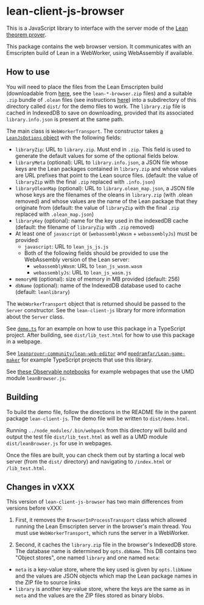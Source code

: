 # lean-client-js-browser

This is a JavaScript library to interface with the server mode of the [Lean theorem prover](https://leanprover.github.io/).

This package contains the web browser version. It communicates with an Emscripten build of Lean in a WebWorker, using WebAssembly if available.

## How to use

You will need to place the files from the Lean Emscripten build (downloadable from [here](https://github.com/leanprover-community/lean-nightly/releases), see the `lean-*-browser.zip` files) and a suitable `.zip` bundle of `.olean` files (see instructions [here](https://github.com/leanprover-community/lean-web-editor/#creating-a-customized-libraryzip)) into a subdirectory of this directory called `dist/` for the demo files to work. The `library.zip` file is cached in IndexedDB to save on downloading, provided that its associated `library.info.json` is present at the same path.

The main class is `WebWorkerTransport`. The constructor takes [a `LeanJsOptions` object](src/inprocesstypes.ts) with the following fields:
  - `libraryZip`: URL to `library.zip`. Must end in `.zip`. This field is used to generate the default values for some of the optional fields below.
  - `libraryMeta` (optional): URL to `library.info.json`, a JSON file whose keys are the Lean packages contained in `library.zip` and whose values are URL prefixes that point to the Lean source files. (default: the value of `libraryZip` with the final `.zip` replaced with `.info.json`)
  - `libraryOleanMap` (optional): URL to `library.olean_map.json`, a JSON file whose keys are the filenames of the oleans in `library.zip` (with .olean removed) and whose values are the name of the Lean package that they originate from (default: the value of `libraryZip` with the final `.zip` replaced with `.olean_map.json`)
  - `libraryKey` (optional): name for the key used in the indexedDB cache (default: the filename of `libraryZip` with `.zip` removed)
  - At least one of `javascript` or (`webassemblyWasm` + `webassemblyJs`) must be provided:
    - `javascript`: URL to `lean_js_js.js`
    - Both of the following fields should be provided to use the WebAssembly version of the Lean server:
      - `webassemblyWasm`: URL to `lean_js_wasm.wasm`
      - `webassemblyJs`: URL to `lean_js_wasm.js`
  - `memoryMB` (optional): size of memory in MB provided (default: 256)
  - `dbName` (optional): name of the IndexedDB database used to cache (default: `leanlibrary`)

The `WebWorkerTransport` object that is returned should be passed to the `Server` constructor. See the `lean-client-js` library for more information about the `Server` class.

See [`demo.ts`](./demo.ts) for an example on how to use this package in a TypeScript project. After building, see `dist/lib_test.html` for how to use this package in a webpage.

See [`leanprover-community/lean-web-editor`](https://github.com/leanprover-community/lean-web-editor) and [`mpedramfar/Lean-game-maker`](https://github.com/mpedramfar/Lean-game-maker) for example TypeScript projects that use this library.

See [these Observable notebooks](https://observablehq.com/collection/@bryangingechen/lean) for example webpages that use the UMD module `leanBrowser.js`.

## Building

To build the demo file, follow the directions in the README file in the parent package `lean-client-js`. The demo file will be written to `dist/demo.html`.

Running `../node_modules/.bin/webpack` from this directory will build and output the test file `dist/lib_test.html` as well as a UMD module `dist/leanBrowser.js` for use in webpages.

Once the files are built, you can check them out by starting a local web server (from the `dist/` directory) and navigating to `/index.html` or `/lib_test.html`.

## Changes in vXXX

This version of `lean-client-js-browser` has two main differences from versions before vXXX:

1. First, it removes the `BrowserInProcessTransport` class which allowed running the Lean Emscripten server in the browser's main thread. You must use `WebWorkerTransport`, which runs the server in a WebWorker.

2. Second, it caches the `library.zip` file in the browser's IndexedDB store. The database name is determined by `opts.dbName`. This DB contains two "Object stores", one named `library` and one named `meta`:
  - `meta` is a key-value store, where the key used is given by `opts.libName` and the values are JSON objects which map the Lean package names in the ZIP file to source links
  - `library` is another key-value store, where the keys are the same as in `meta` and the values are the ZIP files stored as binary blobs.
